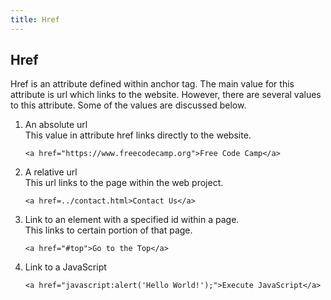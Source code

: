 ```yaml
---
title: Href
---
```


## Href

Href is an attribute defined within anchor tag. The main value for this attribute is url which links to the website.
However, there are several values to this attribute. Some of the values are discussed below.

1. An absolute url<br>
  This value in attribute href links directly to the website.
   <pre><code>&lt;a href="https://www.freecodecamp.org"&gt;Free Code Camp&lt;/a&gt;</code></pre>

 
2. A relative url<br>
  This url links to the page within the web project.
    <pre><code>&lt;a href=../contact.html&gt;Contact Us&lt;/a&gt;</code></pre>
  
3. Link to an element with a specified id within a page.<br>
  This links to certain portion of that page.
    <pre><code>&lt;a href="#top"&gt;Go to the Top&lt;/a&gt;</code></pre>

4. Link to a JavaScript<br>
    <pre><code>&lt;a href="javascript:alert('Hello World!');"&gt;Execute JavaScript&lt;/a&gt;</code></pre>



